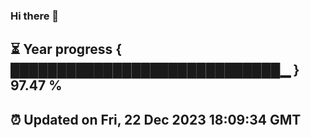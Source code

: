### Hi there 👋
⏳ Year progress { █████████████████████████████▁ } 97.47 %
---
⏰ Updated on Fri, 22 Dec 2023 18:09:34 GMT
---
